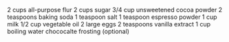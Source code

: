 2 cups all-purpose flur
2 cups sugar
3/4 cup unsweetened cocoa powder
2 teaspoons baking soda
1 teaspoon salt
1 teaspoon espresso powder
1 cup milk
1/2 cup vegetable oil
2 large eggs
2 teaspoons vanilla extract
1 cup boiling water
chococalte frosting (optional)